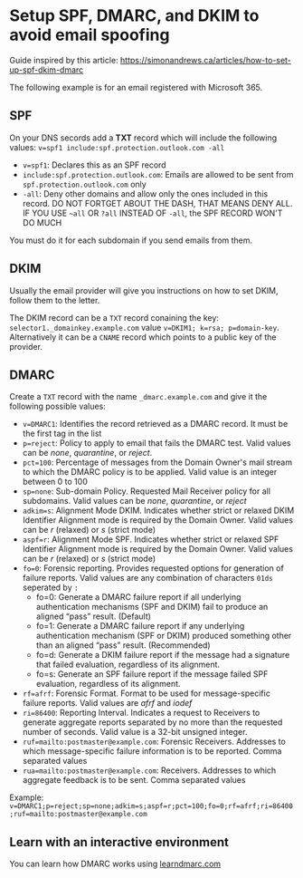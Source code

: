 # Setup SPF, DMARC, and DKIM to avoid email spoofing

Guide inspired by this article: <https://simonandrews.ca/articles/how-to-set-up-spf-dkim-dmarc>

The following example is for an email registered with Microsoft 365.

## SPF

On your DNS secords add a __TXT__ record which will include the following values: ```v=spf1 include:spf.protection.outlook.com -all```

* ```v=spf1```: Declares this as an SPF record
* ```include:spf.protection.outlook.com```: Emails are allowed to be sent from ```spf.protection.outlook.com``` only
* ```-all```: Deny other domains and allow only the ones included in this record. DO NOT FORTGET ABOUT THE DASH, THAT MEANS DENY ALL. IF YOU USE ```~all``` OR ```?all``` INSTEAD OF ```-all```, the SPF RECORD WON'T DO MUCH

You must do it for each subdomain if you send emails from them.

## DKIM

Usually the email provider will give you instructions on how to set DKIM, follow them to the letter.

The DKIM record can be a ```TXT``` record conaining the key: ```selector1._domainkey.example.com``` value ```v=DKIM1; k=rsa; p=domain-key```.  
Alternatively it can be a ```CNAME``` record which points to a public key of the provider.

## DMARC

Create a ```TXT``` record with the name ```_dmarc.example.com``` and give it the following possible values:

* ```v=DMARC1```: Identifies the record retrieved as a DMARC record. It must be the first tag in the list
* ```p=reject```: Policy to apply to email that fails the DMARC test. Valid values can be *none*, *quarantine*, or *reject*.
* ```pct=100```: Percentage of messages from the Domain Owner's mail stream to which the DMARC policy is to be applied. Valid value is an integer between 0 to 100
* ```sp=none```: Sub-domain Policy. Requested Mail Receiver policy for all subdomains. Valid values can be *none*, *quarantine*, or *reject*
* ```adkim=s```: Alignment Mode DKIM. Indicates whether strict or relaxed DKIM Identifier Alignment mode is required by the Domain Owner. Valid values can be *r* (relaxed) or *s* (strict mode)
* ```aspf=r```: Alignment Mode SPF. Indicates whether strict or relaxed SPF Identifier Alignment mode is required by the Domain Owner. Valid values can be *r* (relaxed) or *s* (strict mode)
* ```fo=0```: Forensic reporting. Provides requested options for generation of failure reports. Valid values are any combination of characters ```01ds``` seperated by ```:```
  * fo=0: Generate a DMARC failure report if all underlying authentication mechanisms (SPF and DKIM) fail to produce an aligned “pass” result. (Default)
  * fo=1: Generate a DMARC failure report if any underlying authentication mechanism (SPF or DKIM) produced something other than an aligned “pass” result. (Recommended)
  * fo=d: Generate a DKIM failure report if the message had a signature that failed evaluation, regardless of its alignment.
  * fo=s: Generate an SPF failure report if the message failed SPF evaluation, regardless of its alignment.
* ```rf=afrf```: Forensic Format. Format to be used for message-specific failure reports. Valid values are *afrf* and *iodef*
* ```ri=86400```: Reporting Interval. Indicates a request to Receivers to generate aggregate reports separated by no more than the requested number of seconds. Valid value is a 32-bit unsigned integer.
* ```ruf=mailto:postmaster@example.com```: Forensic Receivers. Addresses to which message-specific failure information is to be reported. Comma separated values
* ```rua=mailto:postmaster@example.com```: Receivers. Addresses to which aggregate feedback is to be sent. Comma separated values

Example: ```v=DMARC1;p=reject;sp=none;adkim=s;aspf=r;pct=100;fo=0;rf=afrf;ri=86400;ruf=mailto:postmaster@example.com```

## Learn with an interactive environment

You can learn how DMARC works using [learndmarc.com](ttps://www.learndmarc.com/)
